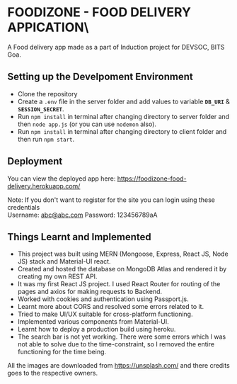 # FOODIZONE - FOOD DELIVERY APPICATION\

A Food delivery app made as a part of Induction project for DEVSOC, BITS Goa.


## Setting up the Develpoment Environment
 
* Clone the repository 
* Create a `.env` file in the server folder and add values to variable **`DB_URI`** & **`SESSION_SECRET`**.
* Run `npm install` in terminal after changing directory to server folder and then `node app.js` (or you can use `nodemon` also).
* Run `npm install` in terminal  after changing directory to client folder and then run `npm start`.
  
## Deployment

You can view the deployed app here:
https://foodizone-food-delivery.herokuapp.com/

Note: If you don't want to register for the site you can login using these credentials <br />
Username: abc@abc.com
Password: 123456789aA

## Things Learnt and Implemented 
* This project was built using MERN (Mongoose, Express, React JS, Node JS) stack and Material-UI react.
* Created and hosted the database on MongoDB Atlas and rendered  it by creating my own REST API.
* It was my first React JS project. I used React Router for routing of the pages and axios for making requests to Backend.
* Worked with cookies and authentication using Passport.js.
* Learnt more about CORS and resolved some errors related to it.
* Tried to make UI/UX suitable for cross-platform functioning.
* Implemented various components from Material-UI.
* Learnt how to deploy a production build using heroku.
* The search bar is not yet working. There were some errors which I was not able to solve due to the time-constraint, so I removed the entire functioning for the time being.


All the images are downloaded from https://unsplash.com/ and there credits goes to the respective owners.

